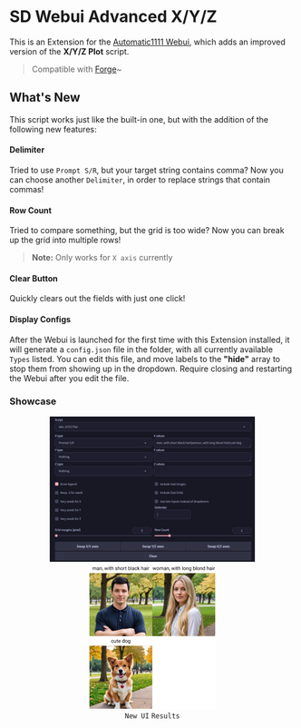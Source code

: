 ﻿# SD Webui Advanced X/Y/Z
This is an Extension for the [Automatic1111 Webui](https://github.com/AUTOMATIC1111/stable-diffusion-webui), which adds an improved version of the **X/Y/Z Plot** script.

> Compatible with [Forge](https://github.com/lllyasviel/stable-diffusion-webui-forge)~

## What's New
This script works just like the built-in one, but with the addition of the following new features:

#### Delimiter
Tried to use `Prompt S/R`, but your target string contains comma? Now you can choose another `Delimiter`, in order to replace strings that contain commas!

#### Row Count
Tried to compare something, but the grid is too wide? Now you can break up the grid into multiple rows!

> **Note:** Only works for `X axis` currently

#### Clear Button
Quickly clears out the fields with just one click!

#### Display Configs
After the Webui is launched for the first time with this Extension installed, it will generate a `config.json` file in the folder, with all currently available `Types` listed. You can edit this file, and move labels to the **"hide"** array to stop them from showing up in the dropdown. Require closing and restarting the Webui after you edit the file.

### Showcase

<p align="center">
<img src="example/ui.png" height=256> <img src="example/sample.jpg" height=256> <br>
<code>New UI</code> <code>Results</code>
</p>
